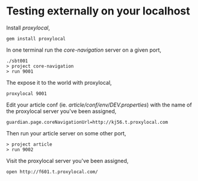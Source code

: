 
Testing externally on your localhost 
====================================

Install _proxylocal_,

    gem install proxylocal

In one terminal run the _core-navigation_ server on a given port,

    ./sbt001
    > project core-navigation
    > run 9001

The expose it to the world with proxylocal,

    proxylocal 9001

Edit your article conf (ie. _article/conf/env/DEV.properties_) with the name of the proxylocal server you've been assigned,

    guardian.page.coreNavigationUrl=http://kj56.t.proxylocal.com

Then run your article server on some other port,

    > project article 
    > run 9002

Visit the proxylocal server you've been assigned,

    open http://f601.t.proxylocal.com/

